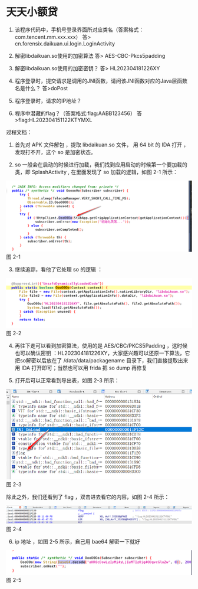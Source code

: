 # 天天小额贷

1. 该程序代码中，手机号登录界面所对应类名（答案格式：com.tencent.mm.xxx.xxx）
答> cn.forensix.daikuan.ui.login.LoginActivity

2.  解密libdaikuan.so使用的加密算法 
答> AES-CBC-Pkcs5padding

3. 解密libdaikuan.so使用的加密密钥？
答> HL202304181226XY


4. 程序登录时，提交请求是调用的JNI函数，请问该JNI函数对应的Java层函数名是什么？
答>doPost


5. 程序登录时，请求的IP地址？



6. 程序中潜藏的flag？（答案格式:flag:AABB123456）
答>flag:HL202304151122KTYMXL



过程文档：

1. 首先对 APK 文件解包 ，提取 libdaikuan.so 文件， 用 64 bit 的 IDA 打开 ，发现打不开，这个 so 是加密状态。

2. so 一般会在启动的时候进行加载，我们找到应用启动的时候第一个要加载的类，即 SplashActivity , 在里面发现了 so 加载的逻辑，如图 2-1 所示：

![](./images/19.png)
图 2-1 

3. 继续追踪，看他了它处理 so 的逻辑 ：

![](./images/20.png)
图 2-2

4. 再往下走可以看到加密算法，使用的是 AES/CBC/PKCS5Padding ，这时候也可以确认密钥 ：HL202304181226XY，大家感兴趣可以还原一下算法，它把so解密以后放在了 /data/data/packagename 目录下，我们直接提取出来用 IDA 打开即可；当然也可以用 frida 把 so dump 再修复

5. 打开后可以正常看到导出表，如图 2-3 所示：

![](./images/21.png)
图 2-3

除此之外，我们还看到了 flag ，双击进去看它的内容，如图 2-4 所示：

![](./images/22.png)
图 2-4

6. ip 地址 ，如图 2-5 所示，自己用 bae64 解密一下就好

![](./images/23.png)
图 2-5



